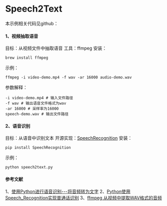# Speech2Text

本示例相关代码见github：
#### 1、视频抽取语音
目标：从视频文件中抽取语音
工具：ffmpeg
安装：
```
brew install ffmpeg
```
示例：
```
ffmpeg -i video-demo.mp4 -f wav -ar 16000 audio-demo.wav
```
参数解释：
```
-i video-demo.mp4 # 输入文件路径
-f wav # 输出语音文件格式为wav
-ar 16000 # 采样率为16000
speech-demo.wav # 输出文件路径
```

#### 2、语音识别
目标：从语音中识别文本
开源实现：[SpeechRecognition](https://pypi.org/project/SpeechRecognition/)
安装：
```
pip install SpeechRecognition
```
示例：
```
python speech2text.py
```

#### 参考文献
1、[使用Python进行语音识别---将音频转为文字](https://zhuanlan.zhihu.com/p/26121974)
2、[Python使用Speech_Recognition实现普通话识别](https://www.cnblogs.com/lishangzhi/p/12089981.html)
3、[ffmpeg 从视频中提取WAV格式的音频](https://blog.csdn.net/huplion/article/details/80839944)
